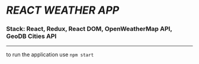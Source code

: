 # **_REACT WEATHER APP_**

### Stack: React, Redux, React DOM, OpenWeatherMap API, GeoDB Cities API

---

to run the application use <code>npm start</code>
